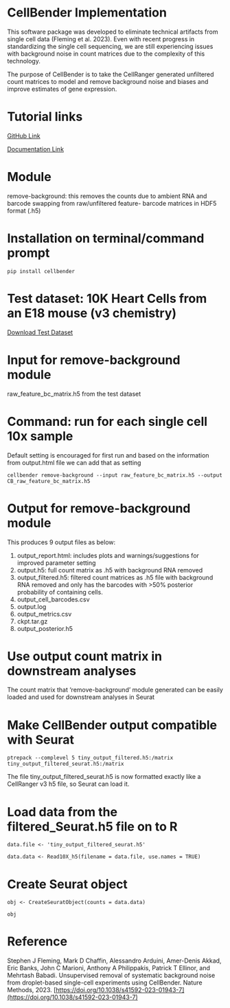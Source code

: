 # CellBender Implementation

This software package was developed to eliminate technical artifacts from single cell data (Fleming et al. 2023). Even with recent progress in standardizing the single cell sequencing, we are still experiencing issues with background noise in count matrices due to the complexity of this technology.

The purpose of CellBender is to take the CellRanger generated unfiltered count matrices to model and remove background noise and biases and improve estimates of gene expression.

# Tutorial links
[GitHub Link](https://github.com/broadinstitute/CellBender)

[Documentation Link](https://cellbender.readthedocs.io/en/latest/)

# Module
remove-background: this removes the counts due to ambient RNA and barcode swapping from raw/unfiltered feature-	barcode matrices in HDF5 format (.h5)

# Installation on terminal/command prompt
	pip install cellbender

# Test dataset: 10K Heart Cells from an E18 mouse (v3 chemistry)
[Download Test Dataset](https://www.10xgenomics.com/datasets/10-k-heart-cells-from-an-e-18-mouse-v-3-chemistry-3-standard-3-0-0)

# Input for remove-background module
raw_feature_bc_matrix.h5 from the test dataset

# Command: run for each single cell 10x sample
Default setting is encouraged for first run and based on the information from output.html file we can add that as setting

	cellbender remove-background --input raw_feature_bc_matrix.h5 --output CB_raw_feature_bc_matrix.h5

# Output for remove-background module

This produces 9 output files as below:
  
1. output_report.html: includes plots and warnings/suggestions for improved parameter setting
2. output.h5: full count matrix as .h5 with background RNA removed
3. output_filtered.h5: filtered count matrices as .h5 file with background RNA removed and only has the barcodes with >50% posterior probability of containing cells.
4. output_cell_barcodes.csv
5. output.log
6. output_metrics.csv
7. ckpt.tar.gz
8. output_posterior.h5

# Use output count matrix in downstream analyses
The count matrix that ‘remove-background’ module generated can be easily loaded and used for downstream analyses in Seurat

# Make CellBender output compatible with Seurat
	ptrepack --complevel 5 tiny_output_filtered.h5:/matrix tiny_output_filtered_seurat.h5:/matrix
 
The file tiny_output_filtered_seurat.h5 is now formatted exactly like a CellRanger v3 h5 file, so Seurat can load it.

# Load data from the filtered_Seurat.h5 file on to R
	data.file <- 'tiny_output_filtered_seurat.h5'
	
	data.data <- Read10X_h5(filename = data.file, use.names = TRUE)

# Create Seurat object
	obj <- CreateSeuratObject(counts = data.data)
	
	obj

# Reference
Stephen J Fleming, Mark D Chaffin, Alessandro Arduini, Amer-Denis Akkad, Eric Banks, John C Marioni, Anthony A Philippakis, Patrick T Ellinor, and Mehrtash Babadi. Unsupervised removal of systematic background noise from droplet-based single-cell experiments using CellBender. Nature Methods, 2023. [https://doi.org/10.1038/s41592-023-01943-7](https://doi.org/10.1038/s41592-023-01943-7)



